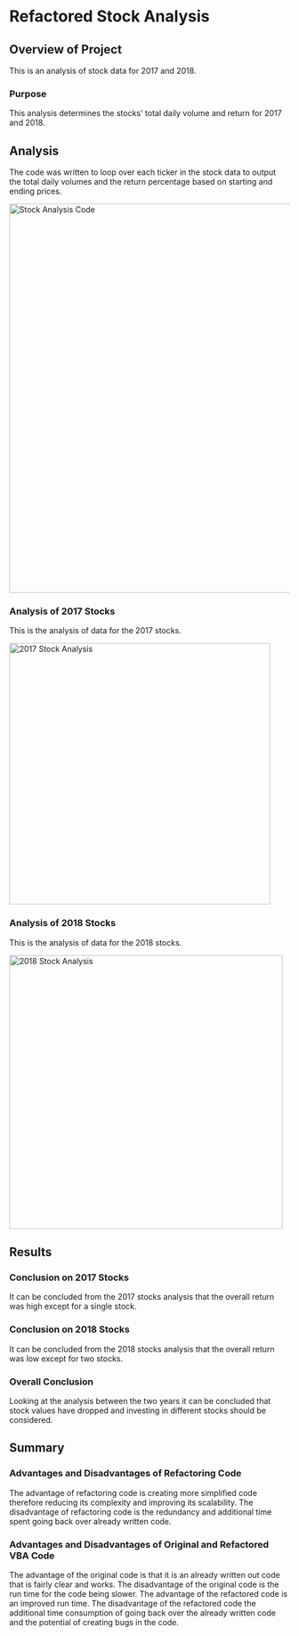 # Refactored Stock Analysis
## Overview of Project
This is an analysis of stock data for 2017 and 2018.
### Purpose
This analysis determines the stocks' total daily volume and return for 2017 and 2018.
## Analysis
The code was written to loop over each ticker in the stock data to output the total daily volumes and the return percentage based on starting and ending prices.

<img width="698" alt="Stock Analysis Code" src="https://user-images.githubusercontent.com/96451672/149577858-bee61528-7247-4183-9ffa-a7135d230153.png">

### Analysis of 2017 Stocks
This is the analysis of data for the 2017 stocks.

<img width="469" alt="2017 Stock Analysis" src="https://user-images.githubusercontent.com/96451672/149581205-31992ea5-b649-48ea-bfe6-5c2a1da80d8c.png">

### Analysis of 2018 Stocks
This is the analysis of data for the 2018 stocks.

<img width="491" alt="2018 Stock Analysis" src="https://user-images.githubusercontent.com/96451672/149581433-9a1b2d8a-41ab-42d8-8c5c-8bce266c7d25.png">

## Results
### Conclusion on 2017 Stocks
It can be concluded from the 2017 stocks analysis that the overall return was high except for a single stock.
### Conclusion on 2018 Stocks
It can be concluded from the 2018 stocks analysis that the overall return was low except for two stocks.
### Overall Conclusion
Looking at the analysis between the two years it can be concluded that stock values have dropped and investing in different stocks should be considered.
## Summary
### Advantages and Disadvantages of Refactoring Code
The advantage of refactoring code is creating more simplified code therefore reducing its complexity and improving its scalability. The disadvantage of refactoring code is the redundancy and additional time spent going back over already written code.
### Advantages and Disadvantages of Original and Refactored VBA Code
The advantage of the original code is that it is an already written out code that is fairly clear and works. The disadvantage of the original code is the run time for the code being slower. The advantage of the refactored code is an improved run time. The disadvantage of the refactored code the additional time consumption of going back over the already written code and the potential of creating bugs in the code.
